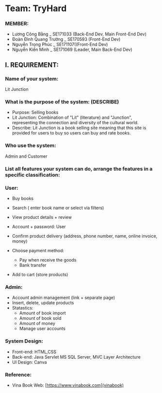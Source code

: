 # Team: TryHard

### MEMBER:

- Lương Công Bằng \_ SE171033 (Back-End Dev, Main Front-End Dev)
- Đoàn Đình Quang Trường \_ SE170593 (Front-End Dev)
- Nguyễn Trọng Phúc \_ SE171107((Front-End Dev)
- Nguyễn Kiến Minh \_ SE171069 (Leader, Main Back-End Dev)

## I. REQUIREMENT:

### Name of your system:

Lit Junction

### What is the purpose of the system: (DESCRIBE)

- Purpose: Selling books
- Lit Junction: Combination of "Lit" (literature) and "Junction", representing the connection and diversity of the cultural world.
- Describe: Lit Junction is a book selling site meaning that this site is provided for users to buy so users can buy and rate books.

### Who use the system:

Admin and Customer

### List all features your system can do, arrange the features in a specific classification:

### User:

- Buy books
- Search ( enter book name or select via filters)
- View product details + review
- Account + password: User
- Confirm product delivery (address, phone number, name, online invoice, money)
- Choose payment method:

  - Pay when receive the goods
  - Bank transfer

- Add to cart (store products)

### Admin:

- Account admin management (link + separate page)
- Insert, delete, update products
- Statastics:
  - Amount of book import
  - Amount of book sold
  - Amount of money
  - Manage user accounts
 
### System Design:

- Front-end: HTML,CSS
- Back-end: Java Servlet MS SQL Server, MVC Layer Architecture
- UI Design: Canva

### Reference:
 - Vina Book Web: [https://www.vinabook.com](vinabook)
